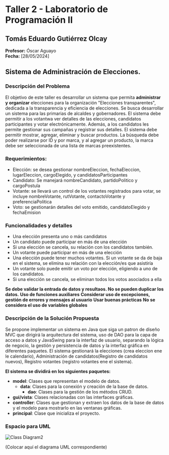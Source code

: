 # Taller 2 - Laboratorio de Programación II

## Tomás Eduardo Gutiérrez Olcay

**Profesor:** Óscar Aguayo  
**Fecha:** [28/05/2024]

## Sistema de Administración de Elecciones.

### Descripción del Problema

El objetivo de este taller es desarrollar un sistema que permita **administrar y organizar** elecciones para la organización "Elecciones transparentes", dedicada a la transparencia y eficiencia de elecciones. 
Se busca desarrollar un sistema para las primarias de alcaldes y gobernadores. El sistema debe permitir a los votantwa ver detalles de las elecciones, candidatos participantes y votar electrónicamente. Además, 
a los candidatos les permite gestionar sus campañas y registrar sus detalles. 
El sistema debe permitir mostrar, agregar, eliminar y buscar productos. La búsqueda debe poder realizarse por ID y por marca, y al agregar un producto, la marca debe ser seleccionada de una lista de marcas preexistentes.

### Requerimientos: 
 - Elección: se desea gestionar nombreEleccion, fechaEleccion, lugarEleccion, cargoElegido, y candidatosParticipantes
 - Candidato: Se manejará nombreCandidato, partidoPolitico y cargoPostula
 - Votante: se llevará un control de los votantes registrados para votar, se incluye nombreVotante, rutVotante, contactoVotante y preferenciaPolitica
 - Voto: se gestionarán detalles del voto emitido, candidatoElegido y fechaEmision


### Funcionalidades y detalles
- Una elección presenta uno o más candidatos
- Un candidato puede participar en más de una elección
- Si una elección se cancela, su relación con los candidatos también.
- Un votante puede participar en más de una elección
- Una elección puede tener muchos votantes. Si un votante se da de baja en el sistema, se elimina su relación con la elección/es que asistiría
- Un votante solo puede emitir un voto por elección, eligiendo a uno de los candidatos.
- Si una elección se cancela, se eliminan todos los votos asociados a ella

**Se debe validar la entrada de datos y resultaos. No se pueden duplicar los datos.**
**Uso de funciones auxiliares**
**Considerar uso de excepciones, gestión de errores y mensajes al usuario**
**Usar buenas prácticas**
**No se considera el uso de variables globales**

### Descripción de la Solución Propuesta

Se propone implementar un sistema en Java que siga un patron de diseño MVC que dirigirá la arquitectura del sistema, uso de DAO para la capa de acceso a datos y JavaSwing para la interfaz de usuario, separando la lógica de negocio, la gestión y persistencia de datos y la interfaz gráfica en diferentes paquetes. El sistema gestionará la elecciones (crea eleccion ene le calendario), Administración de candidatos(Registro de candidatos nuevos), Registro votantes (registro votantes ene el sistema). 

**El sistema se dividirá en los siguientes paquetes:**
- **model**: Clases que representan el modelo de datos.
  - **data**: Clases para la conexión y creación de la base de datos.
    - **dao**: Clases para la gestión de los métodos CRUD.
- **gui/vista**: Clases relacionadas con las interfaces gráficas.
- **controller**: Clases que gestionan y extraen los datos de la base de datos y el modelo para mostrarlo en las ventanas gráficas.
- **principal**: Clase que inicializa el proyecto.



### Espacio para UML
![Class Diagram2](https://github.com/TGO74/Taller2LabProgra2/assets/128320982/bbf48f3e-38b9-490f-b859-fcadb61cda28)

(Colocar aquí el diagrama UML correspondiente)

